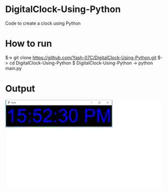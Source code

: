 # DigitalClock-Using-Python
Code to create a clock using Python
# How to run
$-> git clone https://github.com/Yash-07C/DigitalClock-Using-Python.git
$-> cd DigitalClock-Using-Python
$ DigitalClock-Using-Python -> python main.py
# Output
![](clock.png)
